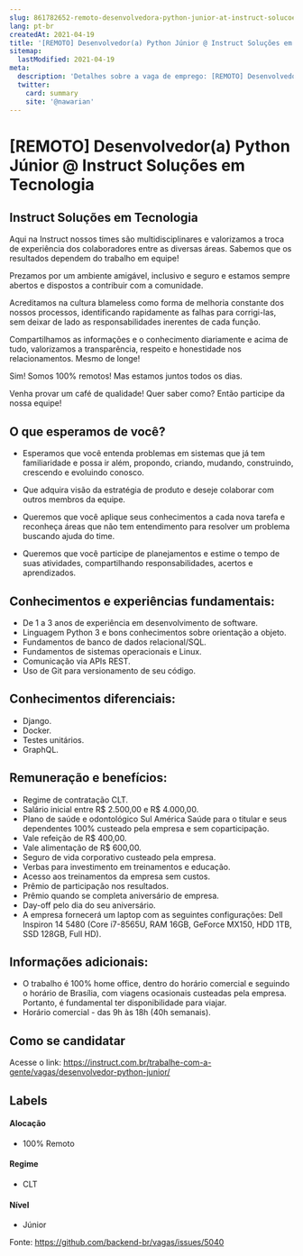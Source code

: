 ```yaml
---
slug: 861782652-remoto-desenvolvedora-python-junior-at-instruct-solucoes-em-tecnologia
lang: pt-br
createdAt: 2021-04-19
title: '[REMOTO] Desenvolvedor(a) Python Júnior @ Instruct Soluções em Tecnologia - Vaga de Emprego'
sitemap:
  lastModified: 2021-04-19
meta:
  description: 'Detalhes sobre a vaga de emprego: [REMOTO] Desenvolvedor(a) Python Júnior @ Instruct Soluções em Tecnologia'
  twitter:
    card: summary
    site: '@nawarian'
---
```


# [REMOTO] Desenvolvedor(a) Python Júnior @ Instruct Soluções em Tecnologia

<!--
==================================================
Caso a vaga for remoto durante a pandemia informar no texto "Remoto durante o covid"
==================================================
-->
<!-- 
==================================================
POR FAVOR, SÓ POSTE SE A VAGA FOR PARA BACK-END!

Não faça distinção de gênero no título da vaga.

Use: "Back-End Developer" ao invés de 
"Desenvolvedor Back-End" \o/

Exemplo: `[São Paulo] Back-End Developer @ NOME DA EMPRESA`
==================================================
-->
<!--
==================================================
Caso a vaga for remoto durante a pandemia deixar a linha abaixo
==================================================
-->
> 

## Instruct Soluções em Tecnologia

Aqui na Instruct nossos times são multidisciplinares e valorizamos a troca de experiência dos colaboradores entre as diversas áreas. Sabemos que os resultados dependem do trabalho em equipe! 

Prezamos por um ambiente amigável, inclusivo e seguro e estamos sempre abertos e dispostos a contribuir com a comunidade. 

Acreditamos na cultura blameless como forma de melhoria constante dos nossos processos, identificando rapidamente as falhas para corrigi-las, sem deixar de lado as responsabilidades inerentes de cada função. 

Compartilhamos as informações e o conhecimento diariamente e acima de tudo, valorizamos a transparência, respeito e honestidade nos relacionamentos. Mesmo de longe!
 
Sim! Somos 100% remotos! Mas estamos juntos todos os dias.
 
Venha provar um café de qualidade! Quer saber como? Então participe da nossa equipe!

## **O que esperamos de você?**

- Esperamos que você entenda problemas em sistemas que já tem familiaridade e possa ir além, propondo, criando, mudando, construindo, crescendo e evoluindo conosco.

- Que adquira visão da estratégia de produto e deseje colaborar com outros membros da equipe.

- Queremos que você aplique seus conhecimentos a cada nova tarefa e reconheça áreas que não tem entendimento para resolver um problema buscando ajuda do time.

- Queremos que você participe de planejamentos e estime o tempo de suas atividades, compartilhando responsabilidades, acertos e aprendizados.

## **Conhecimentos e experiências fundamentais:**

- De 1 a 3 anos de experiência em desenvolvimento de software. 
- Linguagem Python 3 e bons conhecimentos sobre orientação a objeto.
- Fundamentos de banco de dados relacional/SQL.
- Fundamentos de sistemas operacionais e Linux.
- Comunicação via APIs REST.
- Uso de Git para versionamento de seu código.

## **Conhecimentos diferenciais:**

- Django.
- Docker.
- Testes unitários.
- GraphQL.

## **Remuneração e benefícios:**

- Regime de contratação CLT.
- Salário inicial entre R$ 2.500,00 e R$ 4.000,00.
- Plano de saúde e odontológico Sul América Saúde para o titular e seus dependentes 100% custeado pela empresa e sem coparticipação.
- Vale refeição de R$ 400,00.
- Vale alimentação de R$ 600,00.
- Seguro de vida corporativo custeado pela empresa.
- Verbas para investimento em treinamentos e educação.
- Acesso aos treinamentos da empresa sem custos.
- Prêmio de participação nos resultados.
- Prêmio quando se completa aniversário de empresa.
- Day-off pelo dia do seu aniversário.
- A empresa fornecerá um laptop com as seguintes configurações: Dell Inspiron 14 5480 (Core i7-8565U, RAM 16GB, GeForce MX150, HDD 1TB, SSD 128GB, Full HD).

## **Informações adicionais:**

- O trabalho é 100% home office, dentro do horário comercial e seguindo o horário de Brasília, com viagens ocasionais custeadas pela empresa. Portanto, é fundamental ter disponibilidade para viajar.
- Horário comercial - das 9h às 18h (40h semanais).

## **Como se candidatar**

Acesse o link: https://instruct.com.br/trabalhe-com-a-gente/vagas/desenvolvedor-python-junior/

## Labels
<!-- retire os labels que não fazem sentido à vaga -->

#### Alocação
- 100% Remoto

#### Regime
- CLT

#### Nível
- Júnior





Fonte: https://github.com/backend-br/vagas/issues/5040